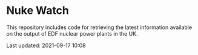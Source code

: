 # Nuke Watch

This repository includes code for retrieving the latest information available on the output of EDF nuclear power plants in the UK.

Last updated: 2021-09-17 10:08
